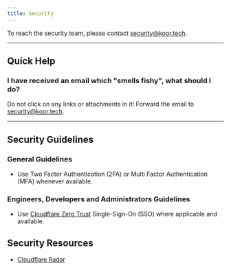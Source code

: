 ```yaml
---
title: Security
---
```


To reach the security team, please contact [security@koor.tech](mailto:security@koor.tech).

***

## Quick Help

### I have received an email which "smells fishy", what should I do?

Do not click on any links or attachments in it! Forward the email to [security@koor.tech](mailto:security@koor.tech).

***

## Security Guidelines

### General Guidelines

* Use Two Factor Authentication (2FA) or Multi Factor Authentication (MFA) whenever available.

### Engineers, Developers and Administrators Guidelines

* Use [Cloudflare Zero Trust](https://dash.teams.cloudflare.com/c41a09302d93e4fd0bb15a58fabfe0f8/home) Single-Sign-On (SSO) where applicable and available.

## Security Resources

* [Cloudflare Radar](https://radar.cloudflare.com/)
